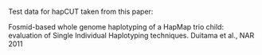 
Test data for hapCUT taken from this paper: 

Fosmid-based whole genome haplotyping of a HapMap trio child: evaluation of Single Individual Haplotyping techniques. Duitama et al., NAR 2011
